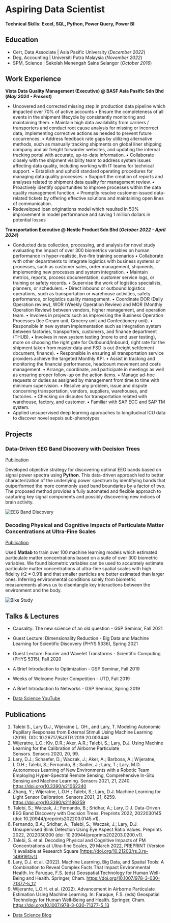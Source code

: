# Aspiring Data Scientist

#### Technical Skills: Excel, SQL, Python, Power Query, Power BI

## Education
- Cert, Data Associate | Asia Pasific University (_December 2022_)								       		
- Deg, Accounting	| Universiti Putra Malaysia (_November 2022_)	 			        		
- SPM, Science | Sekolah Menengah Sains Selangor (_October 2016_)

## Work Experience
**Vista Data Quality Management (Executive) @ BASF Asia Pasific Sdn Bhd (_May 2024 - Present_)**
- Uncovered and corrected missing step in production data pipeline which impacted over 70% of active accounts
• Ensure the completeness of all events in the shipment lifecycle by consistently monitoring and maintaining them. 
• Maintain high data availability from carriers / transporters and conduct root cause analysis for missing or incorrect data, implementing corrective actions as needed to prevent future occurrences. 
• Address feedback rate gaps by utilizing alternative methods, such as manually tracking shipments on global liner shipping company and air freight forwarder websites, and updating the internal tracking portal with accurate, up-to-date information. 
• Collaborate closely with the shipment visibility team to address system issues affecting data quality, including working with IT teams for technical support. 
• Establish and uphold standard operating procedures for managing data quality processes. 
• Support the creation of reports and analyses related to shipment data quality for management review. 
• Proactively identify opportunities to improve processes within the data quality management function. 
• Promptly resolve customer-issued data-related tickets by offering effective solutions and maintaining open lines of communication.
- Redeveloped loan originations model which resulted in 50% improvement in model performance and saving 1 million dollars in potential losses

**Transportation Executive @ Nestle Product Sdn Bhd (_October 2022 - April 2024_)**
- Conducted data collection, processing, and analysis for novel study evaluating the impact of over 300 biometrics variables on human performance in hyper-realistic, live-fire training scenarios
• Collaborate with other departments to integrate logistics with business systems or processes, such as customer sales, order management, shipments, implementing new processes and system integration.
• Maintain metrics, reports, process documentation, customer service logs, or training or safety records.
• Supervise the work of logistics specialists, planners, or schedulers.
• Direct inbound or outbound logistics operations, such as transportation or warehouse activities, safety performance, or logistics quality management.
• Coordinate DOR (Daily Operation review), WOR (Weekly Operation Review) and MOR (Monthly Operation Review) between vendors, higher management, and operation team.
• Involves in projects such as improvising the Business Operation Processes (Ice Cream unit, Grocery unit and Confectionery unit).
• Responsible in new system implementation such as integration system between factories, transporters, customers, and finance department (THUB).
• Involves in new system testing (more to end user testing), more on choosing the right gate for Outbound/Inbound, right rate for the shipment taken from master data and FSD is out (freight settlement document, finance).
• Responsible in ensuring all transportation service providers achieve the targeted Monthly KPI.
• Assist in tracking and monitoring the financial performance, headcount movement and costs management.
• Arrange, coordinate, and participate in meetings as well as ensuring proper follow-up on the action items.
• Manage ad-hoc requests or duties as assigned by management from time to time with minimum supervision.
• Resolve any problem, issue and dispute concerning transportation, vendors, suppliers, warehouses, and factories.
• Checking on disputes for transportation related with warehouse, factory, and customer.
• Familiar with SAP ECC and SAP TM system.
- Applied unsupervised deep learning approaches to longitudinal ICU data to discover novel sepsis sub-phenotypes

## Projects
### Data-Driven EEG Band Discovery with Decision Trees
[Publication](https://www.mdpi.com/1424-8220/22/8/3048)

Developed objective strategy for discovering optimal EEG bands based on signal power spectra using **Python**. This data-driven approach led to better characterization of the underlying power spectrum by identifying bands that outperformed the more commonly used band boundaries by a factor of two. The proposed method provides a fully automated and flexible approach to capturing key signal components and possibly discovering new indices of brain activity.

![EEG Band Discovery](/assets/img/eeg_band_discovery.jpeg)

### Decoding Physical and Cognitive Impacts of Particulate Matter Concentrations at Ultra-Fine Scales
[Publication](https://www.mdpi.com/1424-8220/22/11/4240)

Used **Matlab** to train over 100 machine learning models which estimated particulate matter concentrations based on a suite of over 300 biometric variables. We found biometric variables can be used to accurately estimate particulate matter concentrations at ultra-fine spatial scales with high fidelity (r2 = 0.91) and that smaller particles are better estimated than larger ones. Inferring environmental conditions solely from biometric measurements allows us to disentangle key interactions between the environment and the body.

![Bike Study](/assets/img/bike_study.jpeg)

## Talks & Lectures
- Causality: The new science of an old question - GSP Seminar, Fall 2021
- Guest Lecture: Dimensionality Reduction - Big Data and Machine Learning for Scientific Discovery (PHYS 5336), Spring 2021
- Guest Lecture: Fourier and Wavelet Transforms - Scientific Computing (PHYS 5315), Fall 2020
- A Brief Introduction to Optimization - GSP Seminar, Fall 2019
- Weeks of Welcome Poster Competition - UTD, Fall 2019
- A Brief Introduction to Networks - GSP Seminar, Spring 2019

- [Data Science YouTube](https://www.youtube.com/channel/UCa9gErQ9AE5jT2DZLjXBIdA)

## Publications
1. Talebi S., Lary D.J., Wijeratne L. OH., and Lary, T. Modeling Autonomic Pupillary Responses from External Stimuli Using Machine Learning (2019). DOI: 10.26717/BJSTR.2019.20.003446
2. Wijeratne, L.O.; Kiv, D.R.; Aker, A.R.; Talebi, S.; Lary, D.J. Using Machine Learning for the Calibration of Airborne Particulate Sensors. Sensors 2020, 20, 99.
3. Lary, D.J.; Schaefer, D.; Waczak, J.; Aker, A.; Barbosa, A.; Wijeratne, L.O.H.; Talebi, S.; Fernando, B.; Sadler, J.; Lary, T.; Lary, M.D. Autonomous Learning of New Environments with a Robotic Team Employing Hyper-Spectral Remote Sensing, Comprehensive In-Situ Sensing and Machine Learning. Sensors 2021, 21, 2240. https://doi.org/10.3390/s21062240
4. Zhang, Y.; Wijeratne, L.O.H.; Talebi, S.; Lary, D.J. Machine Learning for Light Sensor Calibration. Sensors 2021, 21, 6259. https://doi.org/10.3390/s21186259
5. Talebi, S.; Waczak, J.; Fernando, B.; Sridhar, A.; Lary, D.J. Data-Driven EEG Band Discovery with Decision Trees. Preprints 2022, 2022030145 (doi: 10.20944/preprints202203.0145.v1).
6. Fernando, B.A.; Sridhar, A.; Talebi, S.; Waczak, J.; Lary, D.J. Unsupervised Blink Detection Using Eye Aspect Ratio Values. Preprints 2022, 2022030200 (doi: 10.20944/preprints202203.0200.v1).
7. Talebi, S. et al. Decoding Physical and Cognitive Impacts of PM Concentrations at Ultra-fine Scales, 29 March 2022, PREPRINT (Version 1) available at Research Square [https://doi.org/10.21203/rs.3.rs-1499191/v1]
8. Lary, D.J. et al. (2022). Machine Learning, Big Data, and Spatial Tools: A Combination to Reveal Complex Facts That Impact Environmental Health. In: Faruque, F.S. (eds) Geospatial Technology for Human Well-Being and Health. Springer, Cham. https://doi.org/10.1007/978-3-030-71377-5_12
9. Wijerante, L.O.H. et al. (2022). Advancement in Airborne Particulate Estimation Using Machine Learning. In: Faruque, F.S. (eds) Geospatial Technology for Human Well-Being and Health. Springer, Cham. https://doi.org/10.1007/978-3-030-71377-5_13

- [Data Science Blog](https://medium.com/@shawhin)
